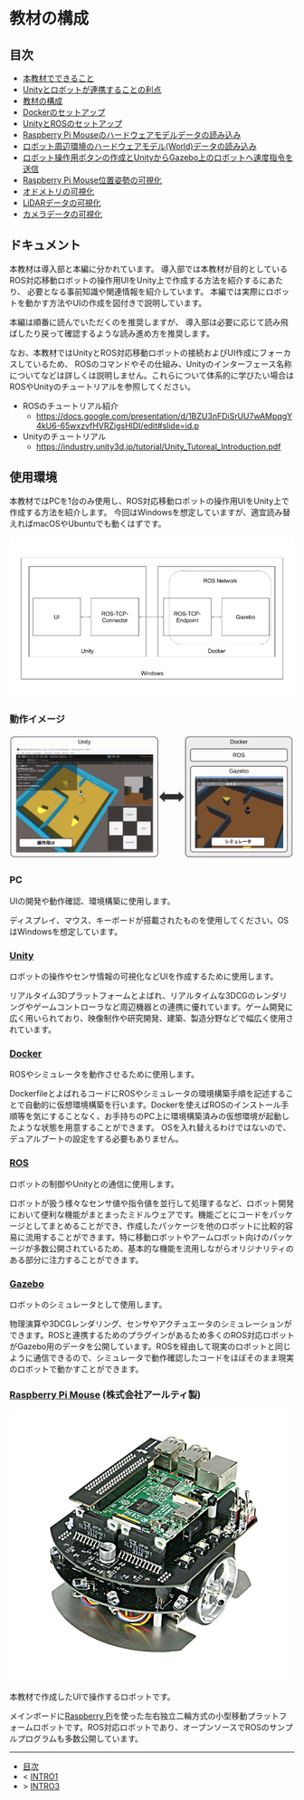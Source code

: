 # 教材の構成

## 目次

* [本教材でできること](./intro0.md)
* [Unityとロボットが連携することの利点](./intro1.md)
* [教材の構成](./intro2.md)
* [Dockerのセットアップ](./intro3.md)
* [UnityとROSのセットアップ](./step0.md)
* [Raspberry Pi Mouseのハードウェアモデルデータの読み込み](./step1.md)
* [ロボット周辺環境のハードウェアモデル(World)データの読み込み](./step2.md)
* [ロボット操作用ボタンの作成とUnityからGazebo上のロボットへ速度指令を送信](./step3.md)
* [Raspberry Pi Mouse位置姿勢の可視化](./step4.md)
* [オドメトリの可視化](./step5.md)
* [LiDARデータの可視化](./step6.md)
* [カメラデータの可視化](./step7.md)

## ドキュメント

本教材は導入部と本編に分かれています。
導入部では本教材が目的としている
ROS対応移動ロボットの操作用UIをUnity上で作成する方法を紹介するにあたり、
必要となる事前知識や関連情報を紹介しています。
本編では実際にロボットを動かす方法やUIの作成を図付きで説明しています。

本編は順番に読んでいただくのを推奨しますが、
導入部は必要に応じて読み飛ばしたり戻って確認するような読み進め方を推奨します。

なお、本教材ではUnityとROS対応移動ロボットの接続およびUI作成にフォーカスしているため、
ROSのコマンドやその仕組み、Unityのインターフェース名称についてなどは詳しくは説明しません。これらについて体系的に学びたい場合はROSやUnityのチュートリアルを参照してください。

* ROSのチュートリアル紹介
    * https://docs.google.com/presentation/d/1BZU3nFDiSrUU7wAMpqgY4kU6-65wxzvfHVRZigsHlDI/edit#slide=id.p
* Unityのチュートリアル
    * https://industry.unity3d.jp/tutorial/Unity_Tutoreal_Introduction.pdf


## 使用環境

本教材ではPCを1台のみ使用し、ROS対応移動ロボットの操作用UIをUnity上で作成する方法を紹介します。
今回はWindowsを想定していますが、適宜読み替えればmacOSやUbuntuでも動くはずです。

![](./images/intro2-1.png)

### 動作イメージ

![](./images/intro2-1-1.gif)

### PC

UIの開発や動作確認、環境構築に使用します。

ディスプレイ、マウス、キーボードが搭載されたものを使用してください。OSはWindowsを想定しています。

### [Unity](https://unity.com/ja)

ロボットの操作やセンサ情報の可視化などUIを作成するために使用します。

リアルタイム3Dプラットフォームとよばれ、リアルタイムな3DCGのレンダリングやゲームコントローラなど周辺機器との連携に優れています。ゲーム開発に広く用いられており、映像制作や研究開発、建築、製造分野などで幅広く使用されています。

### [Docker](https://www.docker.com/)

ROSやシミュレータを動作させるために使用します。

DockerfileとよばれるコードにROSやシミュレータの環境構築手順を記述することで自動的に仮想環境構築を行います。Dockerを使えばROSのインストール手順等を気にすることなく、お手持ちのPC上に環境構築済みの仮想環境が起動したような状態を用意することができます。
OSを入れ替えるわけではないので、デュアルブートの設定をする必要もありません。

### [ROS](https://www.ros.org/)

ロボットの制御やUnityとの通信に使用します。

ロボットが扱う様々なセンサ値や指令値を並行して処理するなど、ロボット開発において便利な機能がまとまったミドルウェアです。機能ごとにコードをパッケージとしてまとめることができ、作成したパッケージを他のロボットに比較的容易に流用することができます。特に移動ロボットやアームロボット向けのパッケージが多数公開されているため、基本的な機能を流用しながらオリジナリティのある部分に注力することができます。

### [Gazebo](http://gazebosim.org/)

ロボットのシミュレータとして使用します。

物理演算や3DCGレンダリング、センサやアクチュエータのシミュレーションができます。ROSと連携するためのプラグインがあるため多くのROS対応ロボットがGazebo用のデータを公開しています。ROSを経由して現実のロボットと同じように通信できるので、シミュレータで動作確認したコードをほぼそのまま現実のロボットで動かすことができます。

### [Raspberry Pi Mouse](https://rt-net.jp/products/raspberrypimousev3/) (株式会社アールティ製)

![](./images/intro2-2.png)

本教材で作成したUIで操作するロボットです。

メインボードに[Raspberry Pi](https://www.raspberrypi.org/)を使った左右独立二輪方式の小型移動プラットフォームロボットです。ROS対応ロボットであり、オープンソースでROSのサンプルプログラムも多数公開しています。

---

* [目次](./intro2.md)
* < [INTRO1](./intro1.md)
* \> [INTRO3](./intro3.md)
